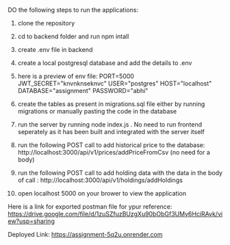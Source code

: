 DO the following steps to run the applications:
1. clone the repository
2. cd to backend folder and run npm intall
3. create .env file in backend
4. create a local postgresql database and add the details to .env 
5. here is a preview of env file:
PORT=5000
JWT_SECRET="knvnknseknvc"
USER="postgres"
HOST="localhost"
DATABASE="assignment"
PASSWORD="abhi"

6. create the tables as present in migrations.sql file either by running migrations or manually pasting the code in the database
7. run the server by running node index.js  .  No need to run frontend seperately as it has been built and integrated with the server itself
8. run the following POST call to add historical price to the database: http://localhost:3000/api/v1/prices/addPriceFromCsv  (no need for a body)
9. run the following POST call to add holding data with the data in the body of call : http://localhost:3000/api/v1/holdings/addHoldings
10. open localhost 5000 on your brower to view the application

Here is a link for exported postman file for ypur reference:  https://drive.google.com/file/d/1zuSZfuzBUzgXu90bObGf3UMy6HciRAyk/view?usp=sharing

Deployed Link: https://assignment-5q2u.onrender.com

